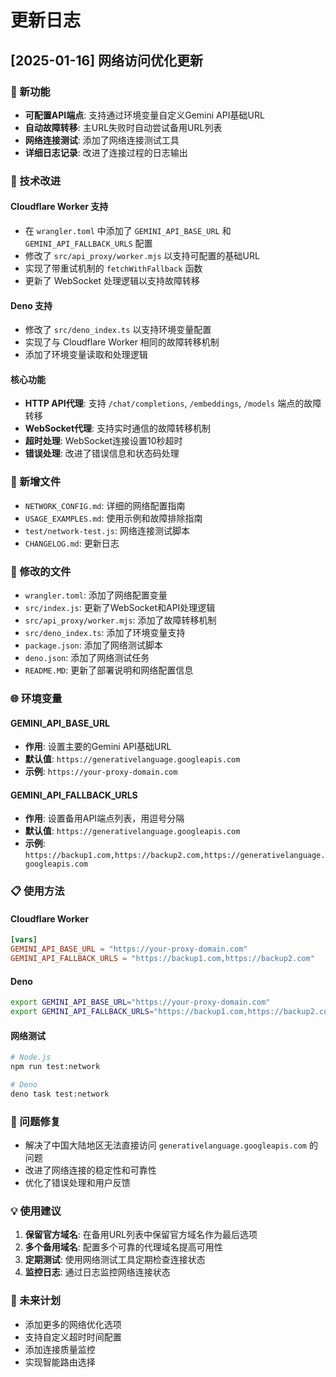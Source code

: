 # 更新日志

## [2025-01-16] 网络访问优化更新

### 🚀 新功能

- **可配置API端点**: 支持通过环境变量自定义Gemini API基础URL
- **自动故障转移**: 主URL失败时自动尝试备用URL列表
- **网络连接测试**: 添加了网络连接测试工具
- **详细日志记录**: 改进了连接过程的日志输出

### 🔧 技术改进

#### Cloudflare Worker 支持
- 在 `wrangler.toml` 中添加了 `GEMINI_API_BASE_URL` 和 `GEMINI_API_FALLBACK_URLS` 配置
- 修改了 `src/api_proxy/worker.mjs` 以支持可配置的基础URL
- 实现了带重试机制的 `fetchWithFallback` 函数
- 更新了 WebSocket 处理逻辑以支持故障转移

#### Deno 支持
- 修改了 `src/deno_index.ts` 以支持环境变量配置
- 实现了与 Cloudflare Worker 相同的故障转移机制
- 添加了环境变量读取和处理逻辑

#### 核心功能
- **HTTP API代理**: 支持 `/chat/completions`, `/embeddings`, `/models` 端点的故障转移
- **WebSocket代理**: 支持实时通信的故障转移机制
- **超时处理**: WebSocket连接设置10秒超时
- **错误处理**: 改进了错误信息和状态码处理

### 📝 新增文件

- `NETWORK_CONFIG.md`: 详细的网络配置指南
- `USAGE_EXAMPLES.md`: 使用示例和故障排除指南
- `test/network-test.js`: 网络连接测试脚本
- `CHANGELOG.md`: 更新日志

### 🔄 修改的文件

- `wrangler.toml`: 添加了网络配置变量
- `src/index.js`: 更新了WebSocket和API处理逻辑
- `src/api_proxy/worker.mjs`: 添加了故障转移机制
- `src/deno_index.ts`: 添加了环境变量支持
- `package.json`: 添加了网络测试脚本
- `deno.json`: 添加了网络测试任务
- `README.MD`: 更新了部署说明和网络配置信息

### 🌐 环境变量

#### GEMINI_API_BASE_URL
- **作用**: 设置主要的Gemini API基础URL
- **默认值**: `https://generativelanguage.googleapis.com`
- **示例**: `https://your-proxy-domain.com`

#### GEMINI_API_FALLBACK_URLS
- **作用**: 设置备用API端点列表，用逗号分隔
- **默认值**: `https://generativelanguage.googleapis.com`
- **示例**: `https://backup1.com,https://backup2.com,https://generativelanguage.googleapis.com`

### 📋 使用方法

#### Cloudflare Worker
```toml
[vars]
GEMINI_API_BASE_URL = "https://your-proxy-domain.com"
GEMINI_API_FALLBACK_URLS = "https://backup1.com,https://backup2.com"
```

#### Deno
```bash
export GEMINI_API_BASE_URL="https://your-proxy-domain.com"
export GEMINI_API_FALLBACK_URLS="https://backup1.com,https://backup2.com"
```

#### 网络测试
```bash
# Node.js
npm run test:network

# Deno
deno task test:network
```

### 🐛 问题修复

- 解决了中国大陆地区无法直接访问 `generativelanguage.googleapis.com` 的问题
- 改进了网络连接的稳定性和可靠性
- 优化了错误处理和用户反馈

### 💡 使用建议

1. **保留官方域名**: 在备用URL列表中保留官方域名作为最后选项
2. **多个备用域名**: 配置多个可靠的代理域名提高可用性
3. **定期测试**: 使用网络测试工具定期检查连接状态
4. **监控日志**: 通过日志监控网络连接状态

### 🔮 未来计划

- 添加更多的网络优化选项
- 支持自定义超时时间配置
- 添加连接质量监控
- 实现智能路由选择
